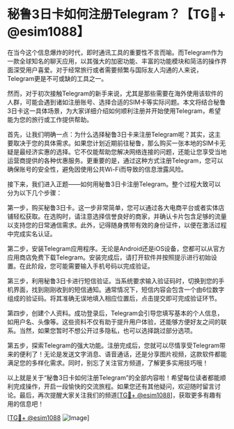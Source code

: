 # 秘鲁3日卡如何注册Telegram？【TG💪+ @esim1088】

在当今这个信息爆炸的时代，即时通讯工具的重要性不言而喻。而Telegram作为一款全球知名的聊天应用，以其强大的加密功能、丰富的功能模块和简洁的操作界面深受用户喜爱。对于经常旅行或者需要频繁与国际友人沟通的人来说，Telegram更是不可或缺的工具之一。

然而，对于初次接触Telegram的新手来说，尤其是那些需要在海外使用该软件的人群，可能会遇到诸如注册账号、选择合适的SIM卡等实际问题。本文将结合秘鲁3日卡这一具体场景，为大家详细介绍如何顺利注册并开始使用Telegram，希望能为您的旅行或工作提供帮助。

首先，让我们明确一点：为什么选择秘鲁3日卡来注册Telegram呢？其实，这主要取决于您的具体需求。如果您计划近期前往秘鲁，那么购买一张本地的SIM卡无疑是最经济实惠的选择。它不仅能帮助您解决网络连接的问题，还能让您享受当地运营商提供的各种优惠服务。更重要的是，通过这种方式注册Telegram，您可以确保账号的安全性，避免因使用公共Wi-Fi而导致的信息泄露风险。

接下来，我们进入正题——如何用秘鲁3日卡注册Telegram。整个过程大致可以分为以下几个步骤：

第一步，购买秘鲁3日卡。这一步非常简单，您可以通过各大电商平台或者实体店铺轻松获取。在选购时，请注意选择信誉良好的商家，并确认卡片包含足够的流量以支持您的日常通信需求。此外，记得随身携带有效的身份证件，以便在激活过程中完成实名认证。

第二步，安装Telegram应用程序。无论是Android还是iOS设备，您都可以从官方应用商店免费下载Telegram。安装完成后，请打开软件并按照提示进行初始设置。在此阶段，您可能需要输入手机号码以完成验证。

第三步，利用秘鲁3日卡进行短信验证。当系统要求输入验证码时，切换到您的手机界面，找到刚刚收到的短信通知。通常情况下，短信内容会包含一个由6位数字组成的验证码。将其准确无误地填入相应位置后，点击提交即可完成验证环节。

第四步，创建个人资料。成功登录后，Telegram会引导您填写基本的个人信息，如用户名、头像等。这些资料不仅有助于提升用户体验，还能够方便好友之间的联系。当然，如果您暂时不想公开过多隐私，也可以选择跳过部分选项。

第五步，探索Telegram的强大功能。注册完成后，您就可以尽情享受Telegram带来的便利了！无论是发送文字消息、语音通话，还是分享图片视频，这款软件都能满足您的多样化需求。同时，别忘了关注官方频道，了解更多实用技巧哦！

以上就是关于“秘鲁3日卡如何注册Telegram”的全部内容啦！希望每位读者都能顺利完成操作，开启一段愉快的交流旅程。如果您还有其他疑问，欢迎随时留言讨论。最后，再次提醒大家关注我们的频道[[TG💪+ @esim1088](https://t.me/s/esim1088)]，获取更多有趣有用的信息吧！

[[TG💪+ @esim1088](https://t.me/s/esim1088) ![Image](https://i.postimg.cc/4NQfJmqS/Snipaste-2025-05-13-00-14-12.png)]